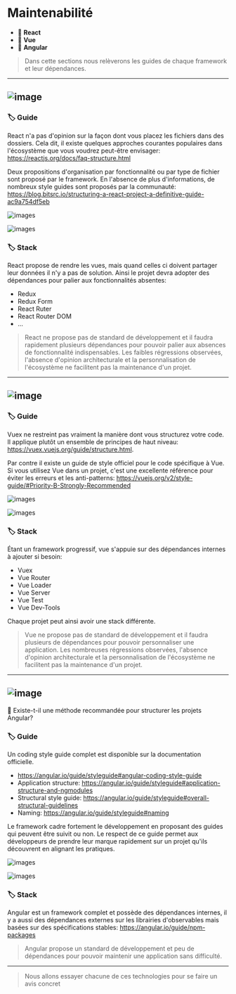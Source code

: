 # Maintenabilité

*  🔖 **React**
*  🔖 **Vue**
*  🔖 **Angular**

> Dans cette sections nous relèverons les guides de chaque framework et leur dépendances.

___

## ![image](https://raw.githubusercontent.com/seeren-training/Front-End/master/wiki/resources/react.png)

### 🏷️ **Guide**

React n'a pas d'opinion sur la façon dont vous placez les fichiers dans des dossiers. Cela dit, il existe quelques approches courantes populaires dans l'écosystème que vous voudrez peut-être envisager: https://reactjs.org/docs/faq-structure.html

Deux propositions d'organisation par fonctionnalité ou par type de fichier sont proposé par le framework. En l'absence de plus d'informations, de nombreux style guides sont proposés par la communauté: https://blog.bitsrc.io/structuring-a-react-project-a-definitive-guide-ac9a754df5eb

![images](https://raw.githubusercontent.com/seeren-training/Front-End/master/wiki/resources/react-pro.png)

![images](https://raw.githubusercontent.com/seeren-training/Front-End/master/wiki/resources/react-con.png)

### 🏷️ **Stack**

React propose de rendre les vues, mais quand celles ci doivent partager leur données il n'y a pas de solution. Ainsi le projet devra adopter des dépendances pour palier aux fonctionnalités absentes:

* Redux
* Redux Form
* React Ruter
* React Router DOM
* ...

> React ne propose pas de standard de développement et il faudra rapidement plusieurs dépendances pour pouvoir palier aux absences de fonctionnalité indispensables. Les faibles régressions observées, l'absence d'opinion architecturale et la personnalisation de l'écosystème ne facilitent pas la maintenance d'un projet.

___

## ![image](https://raw.githubusercontent.com/seeren-training/Front-End/master/wiki/resources/vue.png)

### 🏷️ **Guide**

Vuex ne restreint pas vraiment la manière dont vous structurez votre code. Il applique plutôt un ensemble de principes de haut niveau: https://vuex.vuejs.org/guide/structure.html.

Par contre il existe un guide de style officiel pour le code spécifique à Vue. Si vous utilisez Vue dans un projet, c'est une excellente référence pour éviter les erreurs et les anti-patterns: https://vuejs.org/v2/style-guide/#Priority-B-Strongly-Recommended

![images](https://raw.githubusercontent.com/seeren-training/Front-End/master/wiki/resources/vue-pro.png)

![images](https://raw.githubusercontent.com/seeren-training/Front-End/master/wiki/resources/vue.con.png)

### 🏷️ **Stack**

Étant un framework progressif, vue s'appuie sur des dépendances internes à ajouter si besoin:

* Vuex
* Vue Router
* Vue Loader
* Vue Server
* Vue Test
* Vue Dev-Tools

Chaque projet peut ainsi avoir une stack différente.

> Vue ne propose pas de standard de développement et il faudra plusieurs de dépendances pour pouvoir personnaliser une application. Les nombreuses régressions observées, l'absence d'opinion architecturale et la personnalisation de l'écosystème ne facilitent pas la maintenance d'un projet.

___

## ![image](https://raw.githubusercontent.com/seeren-training/Front-End/master/wiki/resources/angular.png)

📑 Existe-t-il une méthode recommandée pour structurer les projets Angular?

### 🏷️ **Guide**

Un coding style guide complet est disponible sur la documentation officielle.

* https://angular.io/guide/styleguide#angular-coding-style-guide
* Application structure: https://angular.io/guide/styleguide#application-structure-and-ngmodules
* Structural style guide:
https://angular.io/guide/styleguide#overall-structural-guidelines
* Naming: https://angular.io/guide/styleguide#naming

Le framework cadre fortement le développement en proposant des guides qui peuvent être suivit ou non. Le respect de ce guide permet aux développeurs de prendre leur marque rapidement sur un projet qu'ils découvrent en alignant les pratiques.

![images](https://raw.githubusercontent.com/seeren-training/Front-End/master/wiki/resources/angular-pro.png)

![images](https://raw.githubusercontent.com/seeren-training/Front-End/master/wiki/resources/angular-con.png)

### 🏷️ **Stack**

Angular est un framework complet et possède des dépendances internes, il y a aussi des dépendances externes sur les librairies d'observables mais basées sur des spécifications stables: https://angular.io/guide/npm-packages

> Angular propose un standard de développement et peu de dépendances pour pouvoir maintenir une application sans difficulté.

___

> Nous allons essayer chacune de ces technologies pour se faire un avis concret